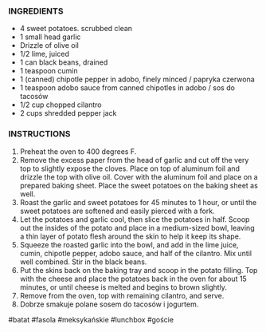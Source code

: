 ### INGREDIENTS
-   4 sweet potatoes. scrubbed clean
-   1 small head garlic
-   Drizzle of olive oil
-   1/2 lime, juiced
-   1 can black beans, drained
-   1 teaspoon cumin
-   1 (canned) chipotle pepper in adobo, finely minced / papryka czerwona
-   1 teaspoon adobo sauce from canned chipotles in adobo / sos do tacosów
-   1/2 cup chopped cilantro
-   2 cups shredded pepper jack


### INSTRUCTIONS

1.  Preheat the oven to 400 degrees F.
2.  Remove the excess paper from the head of garlic and cut off the very top to slightly expose the cloves. Place on top of aluminum foil and drizzle the top with olive oil. Cover with the aluminum foil and place on a prepared baking sheet. Place the sweet potatoes on the baking sheet as well.
3.  Roast the garlic and sweet potatoes for 45 minutes to 1 hour, or until the sweet potatoes are softened and easily pierced with a fork.
4.  Let the potatoes and garlic cool, then slice the potatoes in half. Scoop out the insides of the potato and place in a medium-sized bowl, leaving a thin layer of potato flesh around the skin to help it keep its shape.
5.  Squeeze the roasted garlic into the bowl, and add in the lime juice, cumin, chipotle pepper, adobo sauce, and half of the cilantro. Mix until well combined. Stir in the black beans.
6.  Put the skins back on the baking tray and scoop in the potato filling. Top with the cheese and place the potatoes back in the oven for about 15 minutes, or until cheese is melted and begins to brown slightly.
7.  Remove from the oven, top with remaining cilantro, and serve.
8. Dobrze smakuje polane sosem do tacosów i jogurtem.

#batat #fasola #meksykańskie #lunchbox #goście 